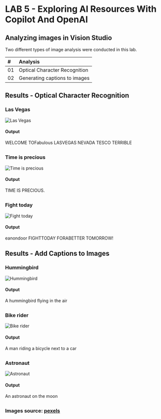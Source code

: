 # LAB 5 - Exploring AI Resources With Copilot And OpenAI

## Analyzing images in Vision Studio
Two different types of image analysis were conducted in this lab.

<table>
  <thead>
    <tr align="left">
      <th>#</th>
      <th>Analysis</th>
    </tr>
  </thead>
  <tbody align="left">
    <tr>
      <td>01</td>
      <td>Optical Character Recognition</td>
    </tr>
    <tr>
      <td>02</td>
      <td>Generating captions to images</td>
    </tr>
  </tbody>
  <tfoot></tfoot>
</table>

## Results - Optical Character Recognition

### Las Vegas
![Las Vegas](inputs/las-vegas.jpeg)

#### Output
WELCOME
TOFabulous
LASVEGAS
NEVADA
TESCO
TERRIBLE

##

### Time is precious
![Time is precious](inputs/time-is-precious.jpeg)

#### Output
TIME
IS
PRECIOUS.

##

### Fight today
![Fight today](inputs/fight-today.jpeg)

#### Output
eanondoor
FIGHTTODAY
FORABETTER
TOMORROW!

##

## Results - Add Captions to Images

### Hummingbird
![Hummingbird](inputs/hummingbird.jpeg)

#### Output
A hummingbird flying in the air

##

### Bike rider
![Bike rider](inputs/bike-rider.jpeg)

#### Output
A man riding a bicycle next to a car

##

### Astronaut
![Astronaut](inputs/astronaut.jpeg)

#### Output
An astronaut on the moon

##

### Images source: [pexels](https://pexels.com)